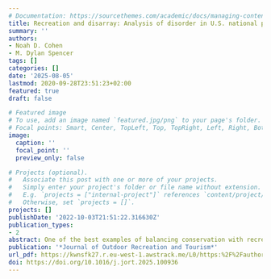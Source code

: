 ```yaml
---
# Documentation: https://sourcethemes.com/academic/docs/managing-content/
title: Recreation and disarray: Analysis of disorder in U.S. national parks
summary: ''
authors:
- Noah D. Cohen
- M. Dylan Spencer
tags: []
categories: []
date: '2025-08-05'
lastmod: 2020-09-28T23:51:23+02:00
featured: true
draft: false

# Featured image
# To use, add an image named `featured.jpg/png` to your page's folder.
# Focal points: Smart, Center, TopLeft, Top, TopRight, Left, Right, BottomLeft, Bottom, BottomRight.
image:
  caption: ''
  focal_point: ''
  preview_only: false

# Projects (optional).
#   Associate this post with one or more of your projects.
#   Simply enter your project's folder or file name without extension.
#   E.g. `projects = ["internal-project"]` references `content/project/deep-learning/index.md`.
#   Otherwise, set `projects = []`.
projects: []
publishDate: '2022-10-03T21:51:22.316630Z'
publication_types:
- 2
abstract: One of the best examples of balancing conservation with recreation-based tourism is the United States National Park System. With millions of visits per year in many parks, incidents of disorder are inevitable. Despite the limited amount of past literature examining more formal crime within national parks, to date, no studies have examined incidents of disorder or how these might affect recreation in these public spaces. This study examines over 74,000 incidents of disorder from 2000 to 2023 across four national parks using citation data from the Central Violations Bureau. These incidents were categorized and analyzed descriptively and longitudinally using autoregressive integrated moving average (ARIMA) models. The study finds that disorder is infrequent relative to visitation, with traffic-related citations comprising approximately 66 % of all incidents. In contrast, only about 5 % of citations were directly related to conservation or natural resources. These findings provide an empirical foundation for informing low-cost, prevention-oriented park management strategies.
publication: '*Journal of Outdoor Recreation and Tourism*'
url_pdf: https://kwnsfk27.r.eu-west-1.awstrack.me/L0/https:%2F%2Fauthors.elsevier.com%2Fsd%2Farticle%2FS0964-5691(25)00281-9/1/010201978e607992-f9c00a4a-fe5d-4c26-a0a9-e30434a9c78c-000000/FR5XqXWS1BR1qXpKGjD6Y6aaUlw=431](https://www.sciencedirect.com/science/article/pii/S2213078025000829
doi: https://doi.org/10.1016/j.jort.2025.100936
---
```


